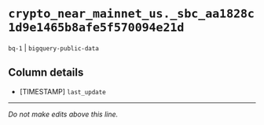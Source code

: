 # `crypto_near_mainnet_us._sbc_aa1828c1d9e1465b8afe5f570094e21d`
`bq-1` | `bigquery-public-data`

## Column details
* [TIMESTAMP] `last_update`

-------------------------------------------------------------------------------
*Do not make edits above this line.*
